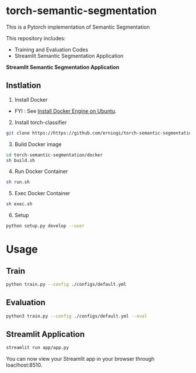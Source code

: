 # torch-semantic-segmentation

This is a Pytorch implementation of Semantic Segmentation
 
This repository includes:
* Training and Evaluation Codes
* Streamlit Semantic Segmentation Application

**Streamlit Semantic Segmentation Application** 
 
<insert image>

## Instlation
1. Install Docker 
 * FYI : See [Install Docker Engine on Ubuntu](https://docs.docker.com/engine/install/ubuntu/). 

2. Install torch-classifier 
```bash
git clone https://https://github.com/erniogi/torch-semantic-segmentation.git
```
 
3. Build Docker image 
```bash
cd torch-semantic-segmentation/docker
sh build.sh

```
4. Run Docker Container
```bash
sh run.sh
```
 
5. Exec Docker Container

```bash
sh exec.sh
```

6. Setup
```bash
python setup.py develop --user
```

# Usage
## Train
```bash
python train.py --config ./configs/default.yml
```
## Evaluation
```bash
python3 train.py --config ./configs/default.yml --eval
````

## Streamlit Application
```bash
streamlit run app/app.py
```
You can now view your Streamlit app in your browser through loaclhost:8510.
